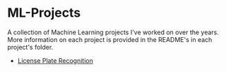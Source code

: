 # ML-Projects

A collection of Machine Learning projects I've worked on over the years. More information on each project is provided in the README's in each project's folder.

 - [License Plate Recognition](https://github.com/HugoSimonet/ML-Projects/tree/main/ALPR)